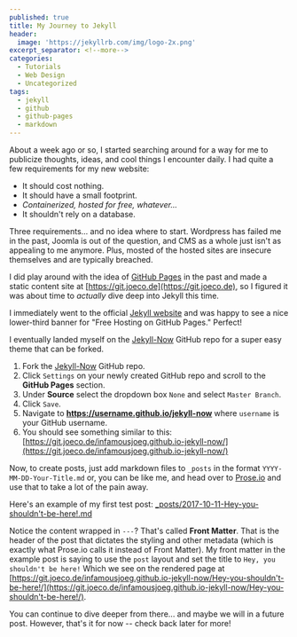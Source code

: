 ```yaml
---
published: true
title: My Journey to Jekyll
header:
  image: 'https://jekyllrb.com/img/logo-2x.png'
excerpt_separator: <!--more-->
categories:
  - Tutorials
  - Web Design
  - Uncategorized
tags:
  - jekyll
  - github
  - github-pages
  - markdown
---
```

About a week ago or so, I started searching around for a way for me to publicize thoughts, ideas, and cool things I encounter daily.  I had quite a few requirements for my new website:

* It should cost nothing.
* It should have a small footprint.
 * _Containerized, hosted for free, whatever..._
* It shouldn't rely on a database.

Three requirements... and no idea where to start.  Wordpress has failed me in the past, Joomla is out of the question, and CMS as a whole just isn't as appealing to me anymore.  Plus, mosted of the hosted sites are insecure themselves and are typically breached.

I did play around with the idea of [GitHub Pages](https://pages.github.com/) in the past and made a static content site at [https://git.joeco.de](https://git.joeco.de), so I figured it was about time to _actually_ dive deep into Jekyll this time.

<!--more-->

I immediately went to the official [Jekyll website](https://jekyllrb.com) and was happy to see a nice lower-third banner for "Free Hosting on GitHub Pages."  Perfect!

I eventually landed myself on the [Jekyll-Now](https://github.com/barryclark/jekyll-now) GitHub repo for a super easy theme that can be forked.

1. Fork the [Jekyll-Now](https://github.com/barryclark/jekyll-now) GitHub repo.
2. Click `Settings` on your newly created GitHub repo and scroll to the **GitHub Pages** section.
3. Under **Source** select the dropdown box `None` and select `Master Branch`.
4. Click `Save`.
5. Navigate to **https://username.github.io/jekyll-now** where `username` is your GitHub username.
6. You should see something similar to this: [https://git.joeco.de/infamousjoeg.github.io-jekyll-now/](https://git.joeco.de/infamousjoeg.github.io-jekyll-now/)

Now, to create posts, just add markdown files to `_posts` in the format `YYYY-MM-DD-Your-Title.md` or, you can be like me, and head over to [Prose.io](https://prose.io) and use that to take a lot of the pain away.

Here's an example of my first test post: [_posts/2017-10-11-Hey-you-shouldn't-be-here!.md](https://raw.githubusercontent.com/infamousjoeg/infamousjoeg.github.io-jekyll-now/gh-pages/_posts/2017-10-11-Hey-you-shouldn't-be-here!.md)

Notice the content wrapped in `---`?  That's called **Front Matter**.  That is the header of the post that dictates the styling and other metadata (which is exactly what Prose.io calls it instead of Front Matter).  My front matter in the example post is saying to use the `post` layout and set the title to `Hey, you shouldn't be here!`  Which we see on the rendered page at [https://git.joeco.de/infamousjoeg.github.io-jekyll-now/Hey-you-shouldn't-be-here!/](https://git.joeco.de/infamousjoeg.github.io-jekyll-now/Hey-you-shouldn't-be-here!/).

You can continue to dive deeper from there... and maybe we will in a future post.  However, that's it for now -- check back later for more!
